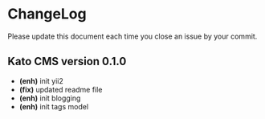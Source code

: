 # ChangeLog
Please update this document each time you close an issue by your commit.

## Kato CMS version 0.1.0
- **(enh)** init yii2
- **(fix)** updated readme file
- **(enh)** init blogging
- **(enh)** init tags model